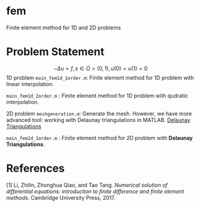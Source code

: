 # fem
Finite element method for 1D and 2D problems

# Problem Statement 
$$
-\Delta u=f, x\in \Omega=(0,1), u(0)=u(1)=0
$$
1D problem
```main_fem1d_1order.m```: Finite element method for 1D problem  with linear interpolation.

```main_fem1d_2order.m``` : Finite element method for 1D problem with qudratic interpolation. 

2D problem
```meshgeneration.m```: Generate the mesh. 
However, we have more advanced tool: working with Delaunay triangulations in MATLAB.
[Delaunay Triangulations](https://uk.mathworks.com/help/matlab/math/delaunay-triangulation.html)

```main_fem2d_1order.m``` : Finite element method for 2D problem with **Delaunay Triangulations**. 

# References
[1] Li, Zhilin, Zhonghua Qiao, and Tao Tang. _Numerical solution of differential equations: introduction to finite difference and finite element methods_. Cambridge University Press, 2017.

